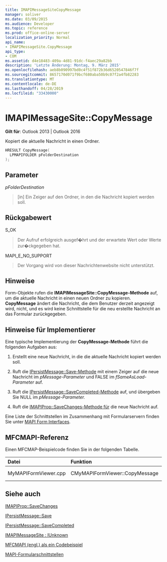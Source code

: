 ```yaml
---
title: IMAPIMessageSiteCopyMessage
manager: soliver
ms.date: 03/09/2015
ms.audience: Developer
ms.topic: reference
ms.prod: office-online-server
localization_priority: Normal
api_name:
- IMAPIMessageSite.CopyMessage
api_type:
- COM
ms.assetid: d4e18483-409a-4d81-91dc-f4aec29a82bb
description: 'Letzte Änderung: Montag, 9. März 2015'
ms.openlocfilehash: aeb8b090997bd0c4f51f872b36d6520547846f7f
ms.sourcegitcommit: 8657170d071f9bcf680aba50b9c07f2a4fb82283
ms.translationtype: MT
ms.contentlocale: de-DE
ms.lasthandoff: 04/28/2019
ms.locfileid: "33430000"
---
```

# <a name="imapimessagesitecopymessage"></a>IMAPIMessageSite::CopyMessage

  
  
**Gilt für**: Outlook 2013 | Outlook 2016 
  
Kopiert die aktuelle Nachricht in einen Ordner.
  
```cpp
HRESULT CopyMessage(
  LPMAPIFOLDER pFolderDestination
);
```

## <a name="parameters"></a>Parameter

 _pFolderDestination_
  
> [in] Ein Zeiger auf den Ordner, in den die Nachricht kopiert werden soll.
    
## <a name="return-value"></a>Rückgabewert

S_OK 
  
> Der Aufruf erfolgreich ausgef�hrt und der erwartete Wert oder Werte zur�ckgegeben hat.
    
MAPI_E_NO_SUPPORT 
  
> Der Vorgang wird von dieser Nachrichtenwebsite nicht unterstützt.
    
## <a name="remarks"></a>Hinweise

Form-Objekte rufen die **IMAPIMessageSite::CopyMessage-Methode** auf, um die aktuelle Nachricht in einen neuen Ordner zu kopieren. **CopyMessage** ändert die Nachricht, die dem Benutzer derzeit angezeigt wird, nicht, und es wird keine Schnittstelle für die neu erstellte Nachricht an das Formular zurückgegeben. 
  
## <a name="notes-to-implementers"></a>Hinweise für Implementierer

Eine typische Implementierung der **CopyMessage-Methode** führt die folgenden Aufgaben aus: 
  
1. Erstellt eine neue Nachricht, in die die aktuelle Nachricht kopiert werden soll.
    
2. Ruft die [IPersistMessage::Save-Methode](ipersistmessage-save.md) mit einem Zeiger auf die neue Nachricht im  _pMessage-Parameter_ und FALSE im  _fSameAsLoad-Parameter_ auf. 
    
3. Ruft die [IPersistMessage::SaveCompleted-Methode](ipersistmessage-savecompleted.md) auf, und übergeben Sie NULL im _pMessage-Parameter._ 
    
4. Ruft die [IMAPIProp::SaveChanges-Methode für](imapiprop-savechanges.md) die neue Nachricht auf. 
    
Eine Liste der Schnittstellen im Zusammenhang mit Formularservern finden Sie unter [MAPI Form Interfaces](mapi-form-interfaces.md).
  
## <a name="mfcmapi-reference"></a>MFCMAPI-Referenz

Einen MFCMAP-Beispielcode finden Sie in der folgenden Tabelle.
  
|**Datei**|**Funktion**|**Comment**|
|:-----|:-----|:-----|
|MyMAPIFormViewer.cpp  <br/> |CMyMAPIFormViewer::CopyMessage  <br/> |Nicht implementiert.  <br/> |
   
## <a name="see-also"></a>Siehe auch



[IMAPIProp::SaveChanges](imapiprop-savechanges.md)
  
[IPersistMessage::Save](ipersistmessage-save.md)
  
[IPersistMessage::SaveCompleted](ipersistmessage-savecompleted.md)
  
[IMAPIMessageSite : IUnknown](imapimessagesiteiunknown.md)


[MFCMAPI (engl.) als ein Codebeispiel](mfcmapi-as-a-code-sample.md)
  
[MAPI-Formularschnittstellen](mapi-form-interfaces.md)

